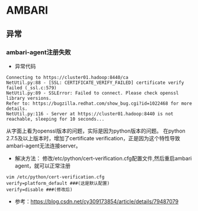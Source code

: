 # AMBARI


## 异常
### ambari-agent注册失败
 * 异常代码
``` 
Connecting to https://cluster01.hadoop:8440/ca
NetUtil.py:88 - [SSL: CERTIFICATE_VERIFY_FAILED] certificate verify failed (_ssl.c:579)
NetUtil.py:89 - SSLError: Failed to connect. Please check openssl library versions.
Refer to: https://bugzilla.redhat.com/show_bug.cgi?id=1022468 for more details.
NetUtil.py:116 - Server at https://cluster01.hadoop:8440 is not reachable, sleeping for 10 seconds...
``` 
从字面上看为openssl版本的问题，实际是因为python版本的问题。 
在python 2.7.5及以上版本时，增加了certificate verification，正是因为这个特性导致ambari-agent无法连接server。
 * 解决方法： 
  修改/etc/python/cert-verification.cfg配置文件,然后重启ambari agent，就可以正常注册 
```
vim /etc/python/cert-verification.cfg
verify=platform_default ###(这是默认配置)
verify=disable ###(修改后)
```
 * 参考：https://blog.csdn.net/cy309173854/article/details/79487079